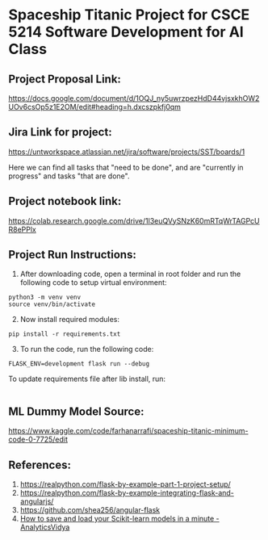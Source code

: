 # Spaceship Titanic Project for CSCE 5214 Software Development for AI Class


## Project Proposal Link:

https://docs.google.com/document/d/1OQJ_ny5uwrzpezHdD44vjsxkhOW2UOv6csOp5z1E2OM/edit#heading=h.dxcszpkfj0qm

## Jira Link for project:

https://untworkspace.atlassian.net/jira/software/projects/SST/boards/1

Here we can find all tasks that "need to be done", and are "currently in progress" and tasks "that are done".


## Project notebook link:

https://colab.research.google.com/drive/1l3euQVySNzK60mRTqWrTAGPcUR8ePPlx

## Project Run Instructions:
1. After downloading code, open a terminal in root folder and run the following code to setup virtual environment:
```
python3 -m venv venv
source venv/bin/activate
```
2. Now install required modules:
```
pip install -r requirements.txt
```
3. To run the code, run the following code:
```
FLASK_ENV=development flask run --debug
```


To update requirements file after lib install, run:
```python3 -m pip freeze > requirements.txt
```

## ML Dummy Model Source:

https://www.kaggle.com/code/farhanarrafi/spaceship-titanic-minimum-code-0-7725/edit


## References:
1. https://realpython.com/flask-by-example-part-1-project-setup/
2. https://realpython.com/flask-by-example-integrating-flask-and-angularjs/
3. https://github.com/shea256/angular-flask
4. [How to save and load your Scikit-learn models in a minute - AnalyticsVidya](https://medium.com/analytics-vidhya/save-and-load-your-scikit-learn-models-in-a-minute-21c91a961e9b)